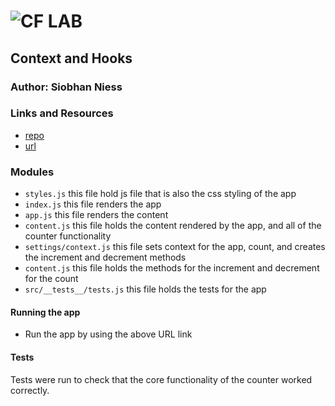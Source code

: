![CF](http://i.imgur.com/7v5ASc8.png) LAB
=================================================

## Context and Hooks

### Author: Siobhan Niess

### Links and Resources
* [repo](https://codesandbox.io/s/1ooxpnx2q)
* [url](https://1ooxpnx2q.codesandbox.io/)


### Modules
- `styles.js` this file hold js file that is also the css styling of the app
- `index.js` this file renders the app
- `app.js` this file renders the content
- `content.js` this file holds the content rendered by the app, and all of the counter functionality
- `settings/context.js` this file sets context for the app, count, and creates the increment and decrement methods
- `content.js` this file holds the methods for the increment and decrement for the count 
- `src/__tests__/tests.js` this file holds the tests for the app

#### Running the app
* Run the app by using the above URL link
  
#### Tests
Tests were run to check that the core functionality of the counter worked correctly.